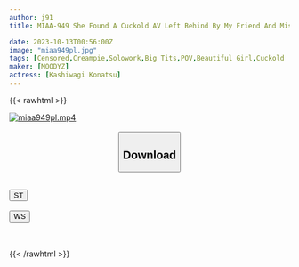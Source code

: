 ```yaml
---
author: j91
title: MIAA-949 She Found A Cuckold AV Left Behind By My Friend And Misunderstood It, So She Went To Be Held By A Naughty Guy On An App Konatsu Kashiwagi

date: 2023-10-13T00:56:00Z
image: "miaa949pl.jpg"
tags: [Censored,Creampie,Solowork,Big Tits,POV,Beautiful Girl,Cuckold	]
maker: [MOODYZ]
actress: [Kashiwagi Konatsu]
---
```



{{< rawhtml >}}

<div class="video" data-videoid="Aoo7gkv7z6SwKV">
    <a href="javascript:;">
        <img src="https://my.j91.asia/posts/miaa949pl/miaa949pl.jpg" width="WIDTH" height="HEIGHT" alt="miaa949pl.mp4" loading="lazy">
    </a>
</div>

<script type="text/javascript" src="https://j91.asia/asset/on-demand-st.js"></script>

<br>
  <link rel="stylesheet" href="https://j91.asia/asset/bs5.css">
  
  <center>
  <button class="btn btn-primary" type="button" data-bs-toggle="collapse" data-bs-target=".multi-collapse" aria-expanded="false" aria-controls="multiCollapseExample1 multiCollapseExample2"><h2>Download</h2></button></center>
</p>
<div class="row">
  <div class="col">
    <div class="collapse multi-collapse" id="multiCollapseExample1">
      <div class="card card-body">
	      	      <br>
<div class="buttons">  
<a href="https://streamtape.to/v/Aoo7gkv7z6SwKV"><button class="btn-hover color-3"><i class="fa fa-download"></i> ST</button></a></div>
    </div>
  </div>
</div>
  <div class="col">
    <div class="collapse multi-collapse" id="multiCollapseExample2">
      <div class="card card-body">
	      <br>
<div class="buttons">
    <a href="https://wolfstream.tv/e4yxwn28lr8d"><button class="btn-hover color-9"><i class="fa fa-download"></i> WS</button></a></div>
<br><br>
      </div>
    </div>
  </div>
</div>

{{< /rawhtml >}}
